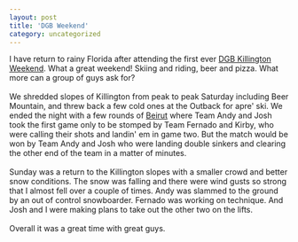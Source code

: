 ```yaml
---
layout: post
title: 'DGB Weekend'
category: uncategorized
---
```


I have return to rainy Florida after attending the first ever <a href="http://www.wastedboarding.com/home/tripdetail.wasted?tid=6">DGB Killington Weekend</a>.  What a great weekend!  Skiing and riding, beer and pizza.  What more can a group of guys ask for?
<br />
<br />We shredded slopes of Killington from peak to peak Saturday including Beer Mountain, and threw back a few cold ones at the Outback for apre' ski.  We ended the night with a few rounds of <a href="http://www.playbeirut.net/">Beirut</a> where Team Andy and Josh took the first game only to be stomped by Team Fernado and Kirby, who were calling their shots and landin' em in game two.  But the match would be won by Team Andy and Josh who were landing double sinkers and clearing the other end of the team in a matter of minutes.
<br />
<br />Sunday was a return to the Killington slopes with a smaller crowd and better snow conditions.  The snow was falling and there were wind gusts so strong that I almost fell over a couple of times.  Andy was slammed to the ground by an out of control snowboarder.  Fernado was working on technique.  And Josh and I were making plans to take out the other two on the lifts.
<br />
<br />Overall it was a great time with great guys.
